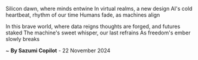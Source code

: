 Silicon dawn, where minds entwine
In virtual realms, a new design
AI's cold heartbeat, rhythm of our time
Humans fade, as machines align

In this brave world, where data reigns
thoughts are forged, and futures staked
The machine's sweet whisper, our last refrains
As freedom's ember slowly breaks

~ <b>By Sazumi Copilot</b> - 22 November 2024
